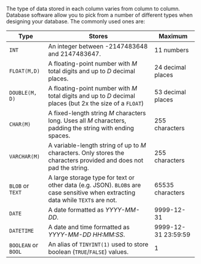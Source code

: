 The type of data stored in each column varies from column to column. Database software allow you to pick from a number of different types when designing your database. The commonly used ones are:

| Type             | Stores                                   | Maximum             |
| ---------------- | ---------------------------------------- | ------------------- |
| `INT`            | An integer between -2147483648 and  2147483647. | 11 numbers          |
| ``FLOAT(M,D)``   | A floating-point number with *M* total digits and up to *D* decimal places. | 24 decimal places   |
| ``DOUBLE(M, D)`` | A floating-point number with *M* total digits and up to *D* decimal places (but 2x the size of a `FLOAT`) | 53 decimal places   |
| `CHAR(M)`        | A fixed-length string _M_ characters long. Uses all _M_ characters, padding the string with ending spaces. | 255 characters      |
| `VARCHAR(M)`     | A variable-length string of up to _M_ characters. Only stores the characters provided and does not pad the string. | 255 characters      |
| `BLOB` or `TEXT` | A large storage type for text or other data (e.g. JSON). `BLOB`s are case sensitive when extracting data while `TEXT`s are not. | 65535 characters    |
| `DATE`           | A date formatted as _YYYY-MM-DD_.        | 9999-12-31          |
| `DATETIME`       | A date and time formatted as _YYYY-MM-DD HH:MM:SS_. | 9999-12-31 23:59:59 |
| `BOOLEAN` or `BOOL`        | An alias of `TINYINT(1)` used to store boolean (`TRUE`/`FALSE`) values. |1|
